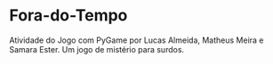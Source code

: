 # Fora-do-Tempo
Atividade do Jogo com PyGame por Lucas Almeida, Matheus Meira e Samara Ester.
Um jogo de mistério para surdos.
